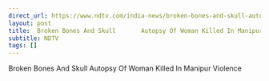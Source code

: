```yaml
---
direct_url: https://www.ndtv.com/india-news/broken-bones-and-skull-autopsy-report-of-hmar-tribe-woman-killed-in-manipur-jiribam-violence-7016045
layout: post
title:  Broken Bones And Skull       Autopsy Of Woman Killed In Manipur Violence
subtitle: NDTV
tags: []
---
```


 Broken Bones And Skull       Autopsy Of Woman Killed In Manipur Violence
